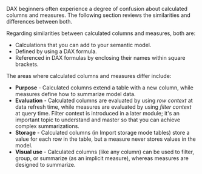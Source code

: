 DAX beginners often experience a degree of confusion about calculated columns and measures. The following section reviews the similarities and differences between both.

Regarding similarities between calculated columns and measures, both are:

- Calculations that you can add to your semantic model.
- Defined by using a DAX formula.
- Referenced in DAX formulas by enclosing their names within square brackets.

The areas where calculated columns and measures differ include:

- **Purpose** - Calculated columns extend a table with a new column, while measures define how to summarize model data.
- **Evaluation** - Calculated columns are evaluated by using *row context* at data refresh time, while measures are evaluated by using *filter context* at query time. Filter context is introduced in a later module; it's an important topic to understand and master so that you can achieve complex summarizations.
- **Storage** - Calculated columns (in Import storage mode tables) store a value for each row in the table, but a measure never stores values in the model.
- **Visual use** - Calculated columns (like any column) can be used to filter, group, or summarize (as an implicit measure), whereas measures are designed to summarize.
